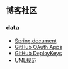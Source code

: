 ## 博客社区

### data
- [Spring document](https://spring.io/guides)
- [GitHub OAuth Apps](https://docs.github.com/en/apps/oauth-apps)
- [GitHub DeployKeys](https://docs.github.com/en/authentication/connecting-to-github-with-ssh/managing-deploy-keys#deploy-keys)
- [UML规范](https://baijiahao.baidu.com/s?id=1632394123737533134&wfr=spider&for=p)
